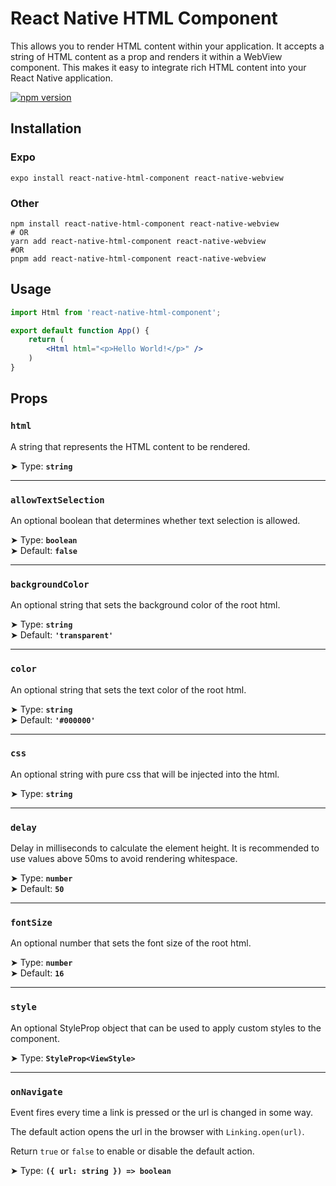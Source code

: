 # React Native HTML Component

This allows you to render HTML content within your application. It accepts a string of HTML content as a prop and renders it within a WebView component. This makes it easy to integrate rich HTML content into your React Native application.

[![npm version](https://badge.fury.io/js/react-native-html-component.svg)](https://badge.fury.io/js/react-native-html-component)

## Installation

### Expo

```shell
expo install react-native-html-component react-native-webview
```

### Other

```shell
npm install react-native-html-component react-native-webview
# OR
yarn add react-native-html-component react-native-webview
#OR
pnpm add react-native-html-component react-native-webview

```

## Usage

```jsx
import Html from 'react-native-html-component';

export default function App() {
    return (
        <Html html="<p>Hello World!</p>" />
    )
}
```

## Props

### `html`

A string that represents the HTML content to be rendered.

➤ Type: **`string`** <br/>

---

### `allowTextSelection`

An optional boolean that determines whether text selection is allowed.

➤ Type: **`boolean`** <br/>
➤ Default: **`false`** <br/>

---

### `backgroundColor`

An optional string that sets the background color of the root html.

➤ Type: **`string`** <br/>
➤ Default: **`'transparent'`** <br/>

---

### `color`

An optional string that sets the text color of the root html.

➤ Type: **`string`** <br/>
➤ Default: **`'#000000'`** <br/>

---

### `css`

An optional string with pure css that will be injected into the html.

➤ Type: **`string`** <br/>

---

### `delay`

Delay in milliseconds to calculate the element height. It is recommended to use values above 50ms to avoid rendering whitespace.

➤ Type: **`number`** <br/>
➤ Default: **`50`** <br/>

---


### `fontSize`

An optional number that sets the font size of the root html.

➤ Type: **`number`** <br/>
➤ Default: **`16`** <br/>

---

### `style`

An optional StyleProp object that can be used to apply custom styles to the component.

➤ Type: **`StyleProp<ViewStyle>`** <br/>

---

### `onNavigate`

Event fires every time a link is pressed or the url is changed in some way.

The default action opens the url in the browser with `Linking.open(url)`.

Return `true` or `false` to enable or disable the default action.

➤ Type: **`({ url: string }) => boolean`** <br/>

